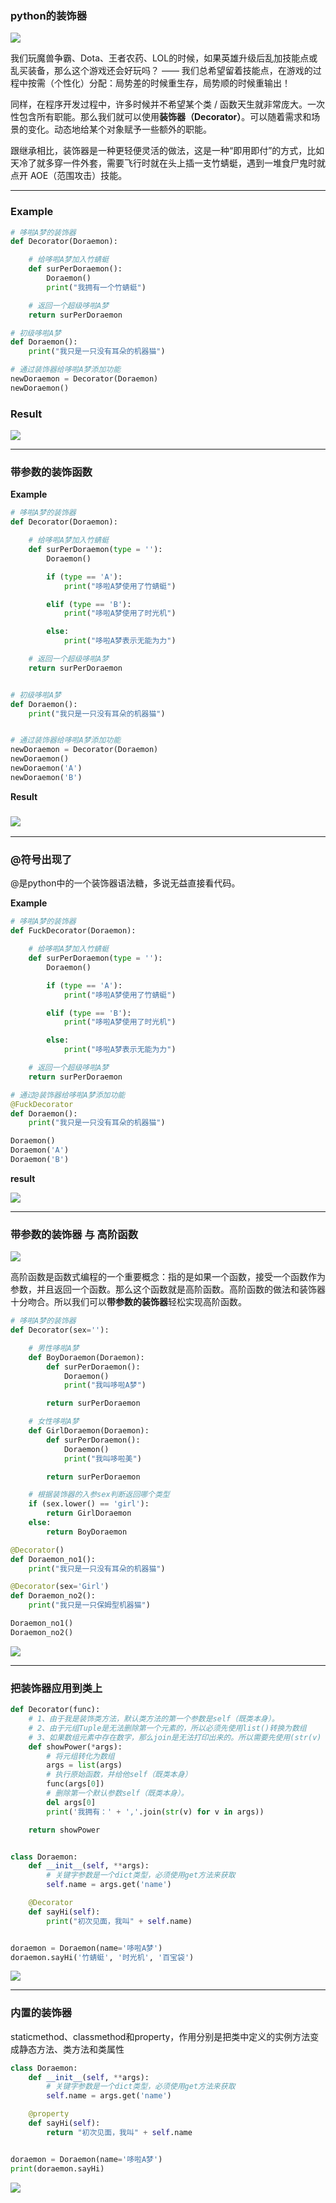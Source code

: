 ### python的装饰器

![](/assets/aasdas123123import.png)

我们玩魔兽争霸、Dota、王者农药、LOL的时候，如果英雄升级后乱加技能点或乱买装备，那么这个游戏还会好玩吗？ —— 我们总希望留着技能点，在游戏的过程中按需（个性化）分配：局势差的时候重生存，局势顺的时候重输出！

同样，在程序开发过程中，许多时候并不希望某个类 / 函数天生就非常庞大。一次性包含所有职能。那么我们就可以使用**装饰器（Decorator）**。可以随着需求和场景的变化。动态地给某个对象赋予一些额外的职能。

跟继承相比，装饰器是一种更轻便灵活的做法，这是一种“即用即付”的方式，比如天冷了就多穿一件外套，需要飞行时就在头上插一支竹蜻蜓，遇到一堆食尸鬼时就点开 AOE（范围攻击）技能。

---

### Example

```py
# 哆啦A梦的装饰器
def Decorator(Doraemon):

    # 给哆啦A梦加入竹蜻蜓
    def surPerDoraemon():
        Doraemon()
        print("我拥有一个竹蜻蜓")

    # 返回一个超级哆啦A梦
    return surPerDoraemon

# 初级哆啦A梦
def Doraemon():
    print("我只是一只没有耳朵的机器猫")

# 通过装饰器给哆啦A梦添加功能
newDoraemon = Decorator(Doraemon)
newDoraemon()
```

### Result

![](/assets/imasdasd123123port.png)

---

### 带参数的装饰函数

**Example**

```py
# 哆啦A梦的装饰器
def Decorator(Doraemon):

    # 给哆啦A梦加入竹蜻蜓
    def surPerDoraemon(type = ''):
        Doraemon()

        if (type == 'A'):
            print("哆啦A梦使用了竹蜻蜓")

        elif (type == 'B'):
            print("哆啦A梦使用了时光机")

        else:
            print("哆啦A梦表示无能为力")

    # 返回一个超级哆啦A梦
    return surPerDoraemon


# 初级哆啦A梦
def Doraemon():
    print("我只是一只没有耳朵的机器猫")


# 通过装饰器给哆啦A梦添加功能
newDoraemon = Decorator(Doraemon)
newDoraemon()
newDoraemon('A')
newDoraemon('B')
```

**Result**

### ![](/assets/sdasd123123123import.png)

---

### @符号出现了

@是python中的一个装饰器语法糖，多说无益直接看代码。

**Example**

```py
# 哆啦A梦的装饰器
def FuckDecorator(Doraemon):

    # 给哆啦A梦加入竹蜻蜓
    def surPerDoraemon(type = ''):
        Doraemon()

        if (type == 'A'):
            print("哆啦A梦使用了竹蜻蜓")

        elif (type == 'B'):
            print("哆啦A梦使用了时光机")

        else:
            print("哆啦A梦表示无能为力")

    # 返回一个超级哆啦A梦
    return surPerDoraemon

# 通过@装饰器给哆啦A梦添加功能
@FuckDecorator
def Doraemon():
    print("我只是一只没有耳朵的机器猫")

Doraemon()
Doraemon('A')
Doraemon('B')
```

**result**

![](/assets/asdazxczxcimport.png)

---

### 带参数的装饰器 与 高阶函数

![](/assets/dsdghkkimport.png)

高阶函数是函数式编程的一个重要概念：指的是如果一个函数，接受一个函数作为参数，并且返回一个函数。那么这个函数就是高阶函数。高阶函数的做法和装饰器十分吻合。所以我们可以**带参数的装饰器**轻松实现高阶函数。

```py
# 哆啦A梦的装饰器
def Decorator(sex=''):

    # 男性哆啦A梦
    def BoyDoraemon(Doraemon):
        def surPerDoraemon():
            Doraemon()
            print("我叫哆啦A梦")

        return surPerDoraemon

    # 女性哆啦A梦
    def GirlDoraemon(Doraemon):
        def surPerDoraemon():
            Doraemon()
            print("我叫哆啦美")

        return surPerDoraemon

    # 根据装饰器的入参sex判断返回哪个类型
    if (sex.lower() == 'girl'):
        return GirlDoraemon
    else:
        return BoyDoraemon

@Decorator()
def Doraemon_no1():
    print("我只是一只没有耳朵的机器猫")

@Decorator(sex='Girl')
def Doraemon_no2():
    print("我只是一只保姆型机器猫")

Doraemon_no1()
Doraemon_no2()
```

![](/assets/的手段13123aimport.png)

---

### 把装饰器应用到类上

```py
def Decorator(func):
    # 1、由于我是装饰类方法，默认类方法的第一个参数是self（既类本身）。
    # 2、由于元组Tuple是无法删除第一个元素的，所以必须先使用list()转换为数组
    # 3、如果数组元素中存在数字，那么join是无法打印出来的。所以需要先使用(str(v) for v in args)将数组中所有的项都转化为string类型
    def showPower(*args):
        # 将元组转化为数组
        args = list(args)
        # 执行原始函数，并给他self（既类本身）
        func(args[0])
        # 删除第一个默认参数self（既类本身）。
        del args[0]
        print('我拥有：' + ','.join(str(v) for v in args))

    return showPower


class Doraemon:
    def __init__(self, **args):
        # 关键字参数是一个dict类型，必须使用get方法来获取
        self.name = args.get('name')

    @Decorator
    def sayHi(self):
        print("初次见面，我叫" + self.name)


doraemon = Doraemon(name='哆啦A梦')
doraemon.sayHi('竹蜻蜓', '时光机', '百宝袋')
```

![](/assets/asdsa123123123import.png)

---

### 内置的装饰器

staticmethod、classmethod和property，作用分别是把类中定义的实例方法变成静态方法、类方法和类属性

```py
class Doraemon:
    def __init__(self, **args):
        # 关键字参数是一个dict类型，必须使用get方法来获取
        self.name = args.get('name')

    @property
    def sayHi(self):
        return "初次见面，我叫" + self.name


doraemon = Doraemon(name='哆啦A梦')
print(doraemon.sayHi)
```

![](/assets/hjgjkhjkljklimport.png)

